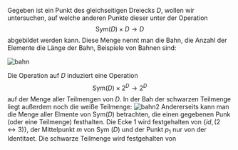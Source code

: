 
Gegeben ist ein Punkt des gleichseitigen Dreiecks $D$, wollen wir untersuchen, auf welche anderen Punkte dieser unter der Operation $$\text{Sym}(D) \times D \to D$$
abgebildet werden kann. Diese Menge nennt man die Bahn, die Anzahl der Elemente die Länge der Bahn, Beispiele von Bahnen sind:

![bahn](bahn.png)

Die Operation auf $D$ induziert eine Operation 
$$\text{Sym}(D) \times 2^D \to 2^D$$
auf der Menge aller Teilmengen von $D$. In der Bah der schwarzen Teilmenge liegt außerdem noch die weiße Teilmenge: 
![bahn2](bahn2.png)
Andererseits kann man die Menge aller Elmente von Sym($D$) betrachten, die einen gegebenen Punk (oder eine Teilmenge) festhalten. Die Ecke 1 wird festgehalten von $\{id, (2 \leftrightarrow 3)\}$, der Mittelpunkt $m$ von Sym ($D$) und der Punkt $p_1$ nur von der Identitaet. Die schwarze Teilmenge wird festgehalten von
